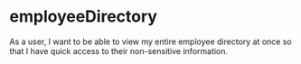 # employeeDirectory
As a user, I want to be able to view my entire employee directory at once so that I have quick access to their non-sensitive information.
